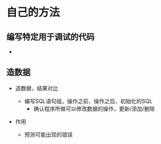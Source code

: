 # 自己的方法
## 编写特定用于调试的代码
- 

## 造数据
- 造数据，结果对比
	- 编写SQL语句组，操作之前、操作之后、初始化的SQL
	    - 确认程序所做可以修改数据的操作，更新/添加/删除

- 作用
	- 预测可能出现的错误